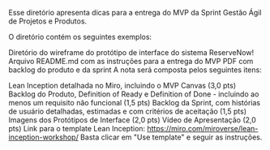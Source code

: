 Esse diretório apresenta dicas para a entrega do MVP da Sprint Gestão Ágil de Projetos e Produtos.

O diretório contém os seguintes exemplos:

Diretório do wireframe do protótipo de interface do sistema ReserveNow!
Arquivo README.md com as instruções para a entrega do MVP
PDF com backlog do produto e da sprint
A nota será composta pelos seguintes itens:

⁠Lean Inception detalhada no Miro, incluindo o MVP Canvas (3,0 pts)
⁠Backlog do Produto, Definition of Ready e Definition of Done - incluindo ao menos um requisito não funcional (1,5 pts)
⁠Backlog da Sprint, com histórias de usuário detalhadas, estimadas e com critérios de aceitação (1,5 pts)
Imagens dos Protótipos de Interface (2,0 pts)
Vídeo de Apresentação (2,0 pts)
Link para o template Lean Inception: https://miro.com/miroverse/lean-inception-workshop/ Basta clicar em "Use template" e seguir as instruções.
